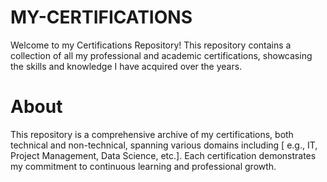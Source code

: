 # MY-CERTIFICATIONS
Welcome to my Certifications Repository! This repository contains a collection of all my professional and academic certifications, showcasing the skills and knowledge I have acquired over the years.
# About
This repository is a comprehensive archive of my certifications, both technical and non-technical, spanning various domains including [ e.g., IT, Project Management, Data Science, etc.]. Each certification demonstrates my commitment to continuous learning and professional growth.
